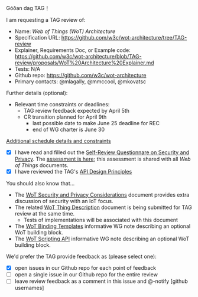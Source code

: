 Góðan dag TAG！

I am requesting a TAG review of:

  - Name: _Web of Things (WoT) Architecture_
  - Specification URL: https://github.com/w3c/wot-architecture/tree/TAG-review
  - Explainer, Requirements Doc, or Example code: https://github.com/w3c/wot-architecture/blob/TAG-review/proposals/WoT%20Architecture%20Explainer.md
  - Tests: N/A
  - Github repo: https://github.com/w3c/wot-architecture
  - Primary contacts: @mlagally, @mmccool, @mkovatsc

Further details (optional):

  - Relevant time constraints or deadlines: 
     * TAG review feedback expected by April 5th
     * CR transition planned for April 9th
        - last possible date to make June 25 deadline for REC
        - end of WG charter is June 30
  
  [Additional schedule details and constraints](https://www.w3.org/WoT/IG/wiki/Main_WoT_WebConf)
  
  
  - [X] I have read and filled out the [Self-Review Questionnare on Security and Privacy](https://www.w3.org/TR/security-privacy-questionnaire/). The [assessment is here](https://github.com/w3c/wot-architecture/blob/TAG-review/proposals/security_and_privacy.md); this assessment is shared with all _Web of Things_ documents.
  - [X] I have reviewed the TAG's [API Design Principles](https://w3ctag.github.io/design-principles/)

You should also know that...

- The [WoT Security and Privacy Considerations](https://github.com/w3c/wot-security/) document provides extra discussion of security with an IoT focus.
- The related [WoT Thing Description](https://github.com/w3c/wot-thing-description) document is being submitted for TAG review at the same time.
    - Tests of implementations will be associated with this document
- The [WoT Binding Templates](https://github.com/w3c/wot-binding-templates) informative WG note describing an optional WoT building block.
- The [WoT Scripting API](https://github.com/w3c/wot-scripting-api) informative WG note describing an optional WoT building block.


We'd prefer the TAG provide feedback as (please select one):

  - [X] open issues in our Github repo for each point of feedback
  - [ ] open a single issue in our Github repo for the entire review
  - [ ] leave review feedback as a comment in this issue and @-notify [github usernames]
